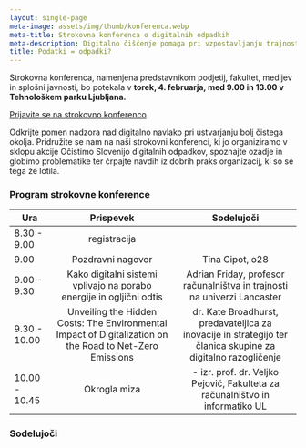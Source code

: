 ```yaml
---
layout: single-page
meta-image: assets/img/thumb/konferenca.webp
meta-title: Strokovna konferenca o digitalnih odpadkih
meta-description: Digitalno čiščenje pomaga pri vzpostavljanju trajnostnih digitalnih navad, zmanjšuje emisije in stroške shranjevanja ter podaljšuje življenjsko dobo naprav.
title: Podatki = odpadki?
---
```

Strokovna konferenca, namenjena predstavnikom podjetij, fakultet, medijev in splošni javnosti, bo potekala v **torek, 4. februarja, med 9.00 in 13.00 v Tehnološkem parku Ljubljana.**

<div class="btnpad">
<a class="button" href="https://docs.google.com/forms/d/1xJwZeN-cQ3w48IuZ-ql0Znc1J3enJJf1BdAy9Awi2fE/edit">Prijavite se na strokovno konferenco</a>
</div>

Odkrijte pomen nadzora nad digitalno navlako pri ustvarjanju bolj čistega okolja. Pridružite se nam na naši strokovni konferenci, ki jo organiziramo v sklopu akcije Očistimo Slovenijo digitalnih odpadkov, spoznajte ozadje in globimo problematike ter črpajte navdih iz dobrih praks organizacij, ki so se tega že lotila. 

### Program strokovne konference

| Ura          | Prispevek | Sodelujoči 
| ------------ | :---: | :----: 
| 8.30 - 9.00  | registracija |  
| 9.00   | Pozdravni nagovor | Tina Cipot, o28
| 9.00 - 9.30 | Kako digitalni sistemi vplivajo na porabo energije in ogljični odtis | Adrian Friday, profesor računalništva in trajnosti na univerzi Lancaster
| 9.30 - 10.00     | Unveiling the Hidden Costs: The Environmental Impact of Digitalization on the Road to Net-Zero Emissions | dr. Kate Broadhurst, predavateljica za inovacije in strategijo ter članica skupine za digitalno razogličenje 
| 10.00 - 10.45     | Okrogla miza | - izr. prof. dr. Veljko Pejović, Fakulteta za računalništvo in informatiko UL

### Sodelujoči

